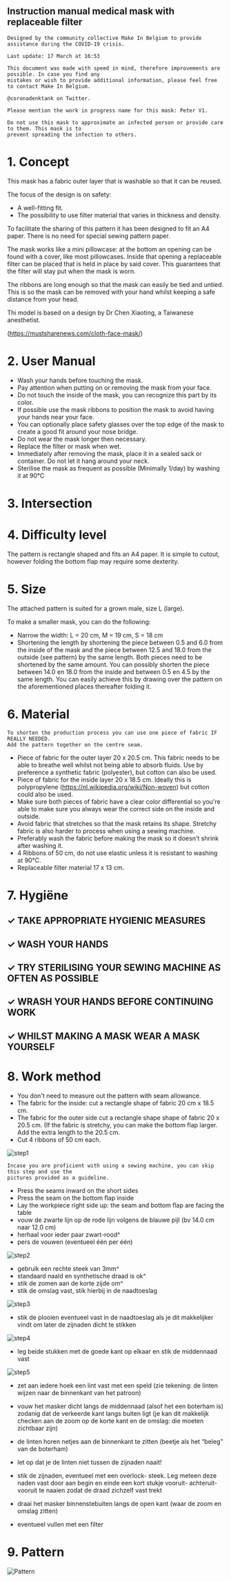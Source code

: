 ## Instruction manual medical mask with replaceable filter

```
Designed by the community collective Make In Belgium to provide assistance during the COVID-19 crisis.
```
```
Last update: 17 March at 16:53
```
```
This document was made with speed in mind, therefore improvements are possible. In case you find any
mistakes or wish to provide additional information, please feel free to contact Make In Belgium.
```
```
@coronadenktank on Twitter.
```
```
Please mention the work in progress name for this mask: Peter V1.
```
```
Do not use this mask to approximate an infected person or provide care to them. This mask is to 
prevent spreading the infection to others.
```

# 1. Concept

This mask has a fabric outer layer that is washable so that it can be reused.

The focus of the design is on safety:

- A well-fitting fit.
- The possibility to use filter material that varies in thickness and density.

To facilitate the sharing of this pattern it has been designed to fit an A4 paper. There is no
need for special sewing pattern paper.

The mask works like a mini pillowcase: at the bottom an opening can be found with a cover, like
most pillowcases. Inside that opening a replaceable filter can be placed that is held in place by
said cover. This guarantees that the filter will stay put when the mask is worn.

The ribbons are long enough so that the mask can easily be tied and untied. This is so the mask can be removed
with your hand whilst keeping a safe distance from your head.

Thi model is based on a design by Dr Chen Xiaoting, a Taiwanese anesthetist.

(https://mustsharenews.com/cloth-face-mask/)

# 2. User Manual

- Wash your hands before touching the mask.
- Pay attention when putting on or removing the mask from your face.
- Do not touch the inside of the mask, you can recognize this part by its color.
- If possible use the mask ribbons to position the mask to avoid having your hands near
your face.
- You can optionally place safety glasses over the top edge of the mask to create a good fit around your nose bridge.
- Do not wear the mask longer then necessary.
- Replace the filter or mask when wet.
- Immediately after removing the mask, place it in a sealed sack or container. Do not let it hang around your neck.
- Sterilise the mask as frequent as possible (Minimally 1/day) by washing it at 90°C

# 3. Intersection
<!-- needs review -->

# 4. Difficulty level

The pattern is rectangle shaped and fits an A4 paper. It is simple to cutout, however folding the bottom flap may require 
some dexterity.

# 5. Size

The attached pattern is suited for a grown male, size L (large).

To make a smaller mask, you can do the following:

- Narrow the width: L = 20 cm, M = 19 cm, S = 18 cm
- Shortening the length by shortening the piece between 0.5 and 6.0 from the inside of the mask and the piece between  12.5 and
 18.0 from the outside (see pattern) by the same length. Both pieces need to be shortened by the same amount.
 You can possibly shorten the piece between 14.0 en 18.0 from the inside and between 0.5 en 4.5 by the same length. You can easily achieve 
 this by drawing over the pattern on the aforementioned places thereafter folding it.

# 6. Material

```
To shorten the production process you can use one piece of fabric IF REALLY NEEDED.
Add the pattern together on the centre seam.
```
- Piece of fabric for the outer layer 20 x 20.5 cm. This fabric needs to be able to breathe well whilst not being able to absorb
fluids. Use by preference a synthetic fabric (polyester), but cotton can also be used.
- Piece of fabric for the inside layer 20 x 18.5 cm. Ideally this is polypropylene (https://nl.wikipedia.org/wiki/Non-woven) but cotton could also be used.
- Make sure both pieces of fabric have a clear color differential so you're able to make sure you always wear the correct side on the inside and outside.
- Avoid fabric that stretches so that the mask retains its shape. Stretchy fabric is also harder to process when using a sewing machine.
- Preferably wash the fabric before making the mask so it doesn't shrink after washing it.
- 4 Ribbons of 50 cm, do not use elastic unless it is resistant to washing at 90°C.
- Replaceable filter material 17 x 13 cm.

# 7. Hygiëne

## ✓ TAKE APPROPRIATE HYGIENIC MEASURES

## ✓ WASH YOUR HANDS

## ✓ TRY STERILISING YOUR SEWING MACHINE AS OFTEN AS POSSIBLE

## ✓ WRASH YOUR HANDS BEFORE CONTINUING WORK

## ✓ WHILST MAKING A MASK WEAR A MASK YOURSELF


# 8. Work method

- You don't need to measure out the pattern with seam allowance.
- The fabric for the inside: cut a rectangle shape of fabric 20 cm x 18.5 cm.
- The fabric for the outer side cut a rectangle shape shape of fabric 20 x 20.5 cm.
    (If the fabric is stretchy, you can make the bottom flap larger. Add the extra length to the 20.5 cm.
- Cut 4 ribbons of 50 cm each.

![step1](https://github.com/MakeInBelgium/naaiactie/blob/master/images/peter_v1/stap_1.jpg "Step 1")

```
Incase you are proficient with using a sewing machine, you can skip this step and use the
pictures provided as a guideline.
```


- Press the seams inward on the short sides
- Press the seam on the bottom flap inside
- Lay the workpiece right side up: the seam and bottom flap are facing the table
- vouw de zwarte lijn op de rode lijn volgens
    de blauwe pijl (bv 14.0 cm naar 12.0 cm)
- herhaal voor ieder paar zwart-rood^
- pers de vouwen (eventueel één per één)

![step2](https://github.com/MakeInBelgium/naaiactie/blob/master/images/peter_v1/stap_2.jpg "Step 2")

- gebruik een rechte steek van 3mm^
- standaard naald en synthetische draad is ok^
- stik de zomen aan de korte zijde om^
- stik de omslag vast, stik hierbij in de
    naadtoeslag
    
 ![step3](https://github.com/MakeInBelgium/naaiactie/blob/master/images/peter_v1/stap_3.jpg "Step 3")
 
- stik de plooien eventueel vast in de
    naadtoeslag als je dit makkelijker vindt om
    later de zijnaden dicht te stikken
    
![step4](https://github.com/MakeInBelgium/naaiactie/blob/master/images/peter_v1/stap_4.jpg "Step 4")

- leg beide stukken met de goede kant op
    elkaar en stik de middennaad vast
    
![step5](https://github.com/MakeInBelgium/naaiactie/blob/master/images/peter_v1/stap_5.jpg "Step 5")
- zet aan iedere hoek een lint vast met een
    speld (zie tekening: de linten wijzen naar de
    binnenkant van het patroon)
    


- vouw het masker dicht langs de middennaad
    (alsof het een boterham is) zodanig dat de
    verkeerde kant langs buiten ligt (je kan dit
    makkelijk checken aan de zoom op de korte
    kant en de omslag: die moeten zichtbaar zijn)
- de linten horen netjes aan de binnenkant te
    zitten (beetje als het “beleg” van de
    boterham)
- let op dat je de linten niet tussen de zijnaden
    naait!
- stik de zijnaden, eventueel met een overlock-
    steek. Leg meteen deze naden vast door aan
    begin en einde een kort stukje vooruit-
    achteruit-vooruit te naaien zodat de draad
    zichzelf vast trekt
- draai het masker binnenstebuiten langs de
    open kant (waar de zoom en omslag zitten)
- eventueel vullen met een filter


# 9. Pattern
![Pattern](https://github.com/MakeInBelgium/naaiactie/blob/translation-english/images/peter_v1/pattern.png "Pattern")
